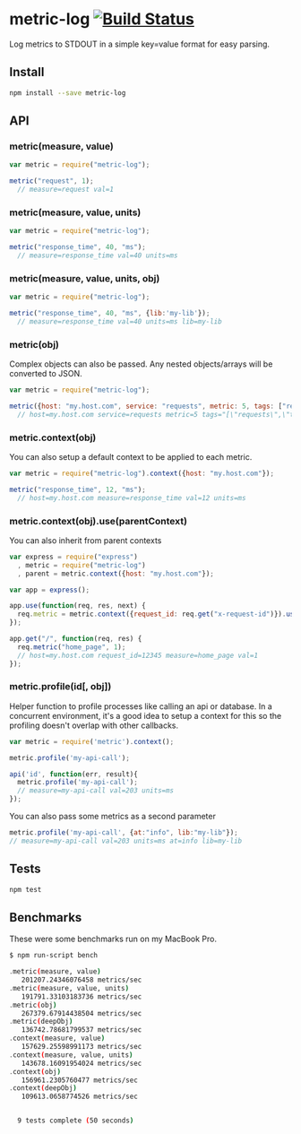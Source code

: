 metric-log [![Build Status](https://travis-ci.org/CamShaft/metric-log.png?branch=master)](https://travis-ci.org/CamShaft/metric-log)
==========

Log metrics to STDOUT in a simple key=value format for easy parsing.

Install
-------

```sh
npm install --save metric-log
```

API
-----

### metric(measure, value)

```js
var metric = require("metric-log");

metric("request", 1);
  // measure=request val=1
```

### metric(measure, value, units)

```js
var metric = require("metric-log");

metric("response_time", 40, "ms");
  // measure=response_time val=40 units=ms
```

### metric(measure, value, units, obj)

```js
var metric = require("metric-log");

metric("response_time", 40, "ms", {lib:'my-lib'});
  // measure=response_time val=40 units=ms lib=my-lib
```

### metric(obj)

Complex objects can also be passed. Any nested objects/arrays will be converted to JSON.

```js
var metric = require("metric-log");

metric({host: "my.host.com", service: "requests", metric: 5, tags: ["requests", "testing"]});
  // host=my.host.com service=requests metric=5 tags="[\"requests\",\"testing\"]"
```

### metric.context(obj)

You can also setup a default context to be applied to each metric.

```js
var metric = require("metric-log").context({host: "my.host.com"});

metric("response_time", 12, "ms");
  // host=my.host.com measure=response_time val=12 units=ms
```

### metric.context(obj).use(parentContext)

You can also inherit from parent contexts

```js
var express = require("express")
  , metric = require("metric-log")
  , parent = metric.context({host: "my.host.com"});

var app = express();

app.use(function(req, res, next) {
  req.metric = metric.context({request_id: req.get("x-request-id")}).use(parent);
});

app.get("/", function(req, res) {
  req.metric("home_page", 1);
  // host=my.host.com request_id=12345 measure=home_page val=1
});
```

### metric.profile(id[, obj])

Helper function to profile processes like calling an api or database. In a concurrent environment, it's a good idea to setup a context for this so the profiling doesn't overlap with other callbacks.

```js
var metric = require('metric').context();

metric.profile('my-api-call');

api('id', function(err, result){
  metric.profile('my-api-call');
  // measure=my-api-call val=203 units=ms
});
```

You can also pass some metrics as a second parameter

```js
metric.profile('my-api-call', {at:"info", lib:"my-lib"});
// measure=my-api-call val=203 units=ms at=info lib=my-lib
```

Tests
-----

```sh
npm test
```

Benchmarks
----------

These were some benchmarks run on my MacBook Pro.

```sh
$ npm run-script bench

․metric(measure, value) 
   201207.24346076458 metrics/sec
․metric(measure, value, units) 
   191791.33103183736 metrics/sec
․metric(obj) 
   267379.67914438504 metrics/sec
․metric(deepObj) 
   136742.78681799537 metrics/sec
․context(measure, value) 
   157629.25598991173 metrics/sec
․context(measure, value, units) 
   143678.16091954024 metrics/sec
․context(obj) 
   156961.2305760477 metrics/sec
․context(deepObj) 
   109613.0658774526 metrics/sec


  9 tests complete (50 seconds)
```
